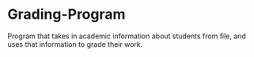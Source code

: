 # Grading-Program
Program that takes in academic information about students from file, and uses that information to grade their work.
